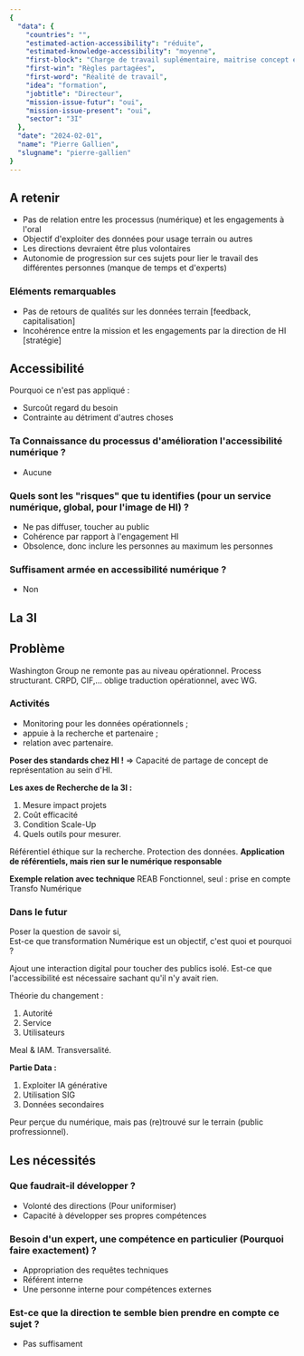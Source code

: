 ```yaml
---
{
  "data": {
    "countries": "",
    "estimated-action-accessibility": "réduite",
    "estimated-knowledge-accessibility": "moyenne",
    "first-block": "Charge de travail suplémentaire, maitrise concept et technique",
    "first-win": "Règles partagées",
    "first-word": "Réalité de travail",
    "idea": "formation",
    "jobtitle": "Directeur",
    "mission-issue-futur": "oui",
    "mission-issue-present": "oui",
    "sector": "3I"
  },
  "date": "2024-02-01",
  "name": "Pierre Gallien",
  "slugname": "pierre-gallien"
}
---
```


## A retenir

  - Pas de relation entre les processus (numérique) et les engagements à l'oral
  - Objectif d'exploiter des données pour usage terrain ou autres
  - Les directions devraient être plus volontaires
  - Autonomie de progression sur ces sujets pour lier le travail des différentes personnes (manque de temps et d'experts)

### Eléments remarquables
 
 - Pas de retours de qualités sur les données terrain [feedback, capitalisation]
 - Incohérence entre la mission et les engagements par la direction de HI [stratégie]
  
## Accessibilité

Pourquoi ce n'est pas appliqué : 

  - Surcoût regard du besoin
  - Contrainte au détriment d'autres choses

### Ta Connaissance du processus d'amélioration l'accessibilité numérique ?

- Aucune

### Quels sont les "risques" que tu identifies (pour un service numérique, global, pour l'image de HI) ?

 - Ne pas diffuser, toucher au public
 - Cohérence par rapport à l'engagement HI
 - Obsolence, donc inclure les personnes au maximum les personnes

### Suffisament armée en accessibilité numérique ?

 - Non

## La 3I

## Problème

Washington Group ne remonte pas au niveau opérationnel. Process structurant.
CRPD, CIF,... oblige traduction opérationnel, avec WG.

### Activités

  - Monitoring pour les données opérationnels ;
  - appuie à la recherche et partenaire ;
  - relation avec partenaire.

**Poser des standards chez HI !**
=> Capacité de partage de concept de représentation au sein d'HI.

**Les axes de Recherche de la 3I :**

  1. Mesure impact projets
  2. Coût efficacité
  3. Condition Scale-Up
  4. Quels outils pour mesurer.

Référentiel éthique sur la recherche. Protection des données.
**Application de référentiels, mais rien sur le numérique responsable**

**Exemple relation avec technique**
REAB Fonctionnel, seul : prise en compte Transfo Numérique

### Dans le futur

Poser la question de savoir si,  
Est-ce que transformation Numérique est un objectif, c'est quoi et pourquoi ?

Ajout une interaction digital pour toucher des publics isolé.
Est-ce que l'accessibilité est nécessaire sachant qu'il n'y avait rien.  

Théorie du changement : 

  1. Autorité
  1. Service
  1. Utilisateurs

Meal & IAM. Transversalité. 

**Partie Data :**

  1. Exploiter IA générative
  1. Utilisation SIG
  1. Données secondaires

Peur perçue du numérique, mais pas (re)trouvé sur le terrain (public profressionnel).

## Les nécessités

### Que faudrait-il développer ?

  - Volonté des directions (Pour uniformiser)
  - Capacité à développer ses propres compétences

### Besoin d'un expert, une compétence en particulier (Pourquoi faire exactement) ?

  - Appropriation des requêtes techniques
  - Référent interne
  - Une personne interne pour compétences externes

### Est-ce que la direction te semble bien prendre en compte ce sujet ?

  - Pas suffisament  
